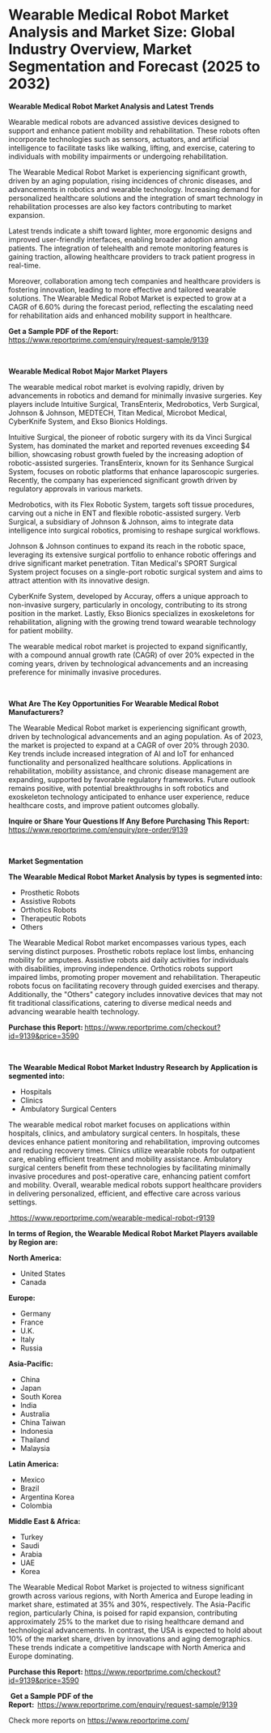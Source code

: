 <p><h1>Wearable Medical Robot Market Analysis and Market Size: Global Industry Overview, Market Segmentation and Forecast (2025 to 2032)</h1></p><p><strong>Wearable Medical Robot Market Analysis and Latest Trends</strong></p>
<p><p>Wearable medical robots are advanced assistive devices designed to support and enhance patient mobility and rehabilitation. These robots often incorporate technologies such as sensors, actuators, and artificial intelligence to facilitate tasks like walking, lifting, and exercise, catering to individuals with mobility impairments or undergoing rehabilitation. </p><p>The Wearable Medical Robot Market is experiencing significant growth, driven by an aging population, rising incidences of chronic diseases, and advancements in robotics and wearable technology. Increasing demand for personalized healthcare solutions and the integration of smart technology in rehabilitation processes are also key factors contributing to market expansion. </p><p>Latest trends indicate a shift toward lighter, more ergonomic designs and improved user-friendly interfaces, enabling broader adoption among patients. The integration of telehealth and remote monitoring features is gaining traction, allowing healthcare providers to track patient progress in real-time. </p><p>Moreover, collaboration among tech companies and healthcare providers is fostering innovation, leading to more effective and tailored wearable solutions. The Wearable Medical Robot Market is expected to grow at a CAGR of 6.60% during the forecast period, reflecting the escalating need for rehabilitation aids and enhanced mobility support in healthcare.</p></p>
<p><strong>Get a Sample PDF of the Report:&nbsp;</strong> <a href="https://www.reportprime.com/enquiry/request-sample/9139?utm_campaign=3176&utm_medium=2&utm_source=Github&utm_content=ia&utm_term=20032025&utm_id=wearable-medical-robot">https://www.reportprime.com/enquiry/request-sample/9139</a></p>
<p>&nbsp;</p>
<p><strong>Wearable Medical Robot Major Market Players</strong></p>
<p><p>The wearable medical robot market is evolving rapidly, driven by advancements in robotics and demand for minimally invasive surgeries. Key players include Intuitive Surgical, TransEnterix, Medrobotics, Verb Surgical, Johnson & Johnson, MEDTECH, Titan Medical, Microbot Medical, CyberKnife System, and Ekso Bionics Holdings.</p><p>Intuitive Surgical, the pioneer of robotic surgery with its da Vinci Surgical System, has dominated the market and reported revenues exceeding $4 billion, showcasing robust growth fueled by the increasing adoption of robotic-assisted surgeries. TransEnterix, known for its Senhance Surgical System, focuses on robotic platforms that enhance laparoscopic surgeries. Recently, the company has experienced significant growth driven by regulatory approvals in various markets.</p><p>Medrobotics, with its Flex Robotic System, targets soft tissue procedures, carving out a niche in ENT and flexible robotic-assisted surgery. Verb Surgical, a subsidiary of Johnson & Johnson, aims to integrate data intelligence into surgical robotics, promising to reshape surgical workflows. </p><p>Johnson & Johnson continues to expand its reach in the robotic space, leveraging its extensive surgical portfolio to enhance robotic offerings and drive significant market penetration. Titan Medical's SPORT Surgical System project focuses on a single-port robotic surgical system and aims to attract attention with its innovative design.</p><p>CyberKnife System, developed by Accuray, offers a unique approach to non-invasive surgery, particularly in oncology, contributing to its strong position in the market. Lastly, Ekso Bionics specializes in exoskeletons for rehabilitation, aligning with the growing trend toward wearable technology for patient mobility.</p><p>The wearable medical robot market is projected to expand significantly, with a compound annual growth rate (CAGR) of over 20% expected in the coming years, driven by technological advancements and an increasing preference for minimally invasive procedures.</p></p>
<p>&nbsp;</p>
<p><strong>What Are The Key Opportunities For Wearable Medical Robot Manufacturers?</strong></p>
<p><p>The Wearable Medical Robot market is experiencing significant growth, driven by technological advancements and an aging population. As of 2023, the market is projected to expand at a CAGR of over 20% through 2030. Key trends include increased integration of AI and IoT for enhanced functionality and personalized healthcare solutions. Applications in rehabilitation, mobility assistance, and chronic disease management are expanding, supported by favorable regulatory frameworks. Future outlook remains positive, with potential breakthroughs in soft robotics and exoskeleton technology anticipated to enhance user experience, reduce healthcare costs, and improve patient outcomes globally.</p></p>
<p><strong>Inquire or Share Your Questions If Any Before Purchasing This Report:</strong> <a href="https://www.reportprime.com/enquiry/pre-order/9139?utm_campaign=3176&utm_medium=2&utm_source=Github&utm_content=ia&utm_term=20032025&utm_id=wearable-medical-robot">https://www.reportprime.com/enquiry/pre-order/9139</a></p>
<p>&nbsp;</p>
<p><strong>Market Segmentation</strong></p>
<p><strong>The Wearable Medical Robot Market Analysis by types is segmented into:</strong></p>
<p><ul><li>Prosthetic Robots</li><li>Assistive Robots</li><li>Orthotics Robots</li><li>Therapeutic Robots</li><li>Others</li></ul></p>
<p><p>The Wearable Medical Robot market encompasses various types, each serving distinct purposes. Prosthetic robots replace lost limbs, enhancing mobility for amputees. Assistive robots aid daily activities for individuals with disabilities, improving independence. Orthotics robots support impaired limbs, promoting proper movement and rehabilitation. Therapeutic robots focus on facilitating recovery through guided exercises and therapy. Additionally, the "Others" category includes innovative devices that may not fit traditional classifications, catering to diverse medical needs and advancing wearable health technology.</p></p>
<p><strong>Purchase this Report:&nbsp;</strong><a href="https://www.reportprime.com/checkout?id=9139&price=3590&utm_campaign=3176&utm_medium=2&utm_source=Github&utm_content=ia&utm_term=20032025&utm_id=wearable-medical-robot">https://www.reportprime.com/checkout?id=9139&price=3590</a></p>
<p>&nbsp;</p>
<p><strong>The Wearable Medical Robot Market Industry Research by Application is segmented into:</strong></p>
<p><ul><li>Hospitals</li><li>Clinics</li><li>Ambulatory Surgical Centers</li></ul></p>
<p><p>The wearable medical robot market focuses on applications within hospitals, clinics, and ambulatory surgical centers. In hospitals, these devices enhance patient monitoring and rehabilitation, improving outcomes and reducing recovery times. Clinics utilize wearable robots for outpatient care, enabling efficient treatment and mobility assistance. Ambulatory surgical centers benefit from these technologies by facilitating minimally invasive procedures and post-operative care, enhancing patient comfort and mobility. Overall, wearable medical robots support healthcare providers in delivering personalized, efficient, and effective care across various settings.</p></p>
<p><a href="https://www.reportprime.com/wearable-medical-robot-r9139?utm_campaign=3176&utm_medium=2&utm_source=Github&utm_content=ia&utm_term=20032025&utm_id=wearable-medical-robot">&nbsp;https://www.reportprime.com/wearable-medical-robot-r9139</a></p>
<p><strong>In terms of Region, the Wearable Medical Robot Market Players available by Region are:</strong></p>
<p>
    <p> <strong> North America: </strong>
        <ul>
            <li>United States</li>
            <li>Canada</li>
        </ul>
        </p> 
    <p> <strong> Europe: </strong>
        <ul>
            <li>Germany</li>
            <li>France</li>
            <li>U.K.</li>
            <li>Italy</li>
            <li>Russia</li>
        </ul>
        </p> 
    <p> <strong> Asia-Pacific: </strong>
        <ul>
            <li>China</li>
            <li>Japan</li>
            <li>South Korea</li>
            <li>India</li>
            <li>Australia</li>
            <li>China Taiwan</li>
            <li>Indonesia</li>
            <li>Thailand</li>
            <li>Malaysia</li>
        </ul>
        </p> 
    <p> <strong> Latin America: </strong>
        <ul>
            <li>Mexico</li>
            <li>Brazil</li>
            <li>Argentina Korea</li>
            <li>Colombia</li>
        </ul>
        </p> 
    <p> <strong> Middle East & Africa: </strong>
        <ul>
            <li>Turkey</li>
            <li>Saudi</li>
            <li>Arabia</li>
            <li>UAE</li>
            <li>Korea</li>
        </ul>
    </p>
    </p>
<p><p>The Wearable Medical Robot Market is projected to witness significant growth across various regions, with North America and Europe leading in market share, estimated at 35% and 30%, respectively. The Asia-Pacific region, particularly China, is poised for rapid expansion, contributing approximately 25% to the market due to rising healthcare demand and technological advancements. In contrast, the USA is expected to hold about 10% of the market share, driven by innovations and aging demographics. These trends indicate a competitive landscape with North America and Europe dominating.</p></p>
<p><strong>Purchase this Report: </strong><a href="https://www.reportprime.com/checkout?id=9139&price=3590&utm_campaign=3176&utm_medium=2&utm_source=Github&utm_content=ia&utm_term=20032025&utm_id=wearable-medical-robot">https://www.reportprime.com/checkout?id=9139&price=3590</a></p>
<p>&nbsp;<strong>Get a Sample PDF of the Report:&nbsp;&nbsp;</strong><a href="https://www.reportprime.com/enquiry/request-sample/9139?utm_campaign=3176&utm_medium=2&utm_source=Github&utm_content=ia&utm_term=20032025&utm_id=wearable-medical-robot">https://www.reportprime.com/enquiry/request-sample/9139</a></p>
<p><strong></strong></p>
<p>Check more reports on <a href="https://www.reportprime.com/?utm_campaign=3176&utm_medium=2&utm_source=Github&utm_content=ia&utm_term=20032025&utm_id=wearable-medical-robot">https://www.reportprime.com/</a></p>